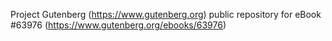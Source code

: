 Project Gutenberg (https://www.gutenberg.org) public repository for
eBook #63976 (https://www.gutenberg.org/ebooks/63976)
